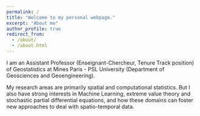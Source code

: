 ```yaml
---
permalink: /
title: "Welcome to my personal webpage."
excerpt: "About me"
author_profile: true
redirect_from: 
  - /about/
  - /about.html
---
```


I am an Assistant Professor (Enseignant-Chercheur, Tenure Track position) of Geostatistics at  Mines Paris - PSL University (Department of Geosciences and Geoengineering).

My research areas are primarily spatial and computational statistics. But I also have strong interests in Machine Learning, extreme value theory and stochastic partial differential equations, and how these domains can foster new approaches to deal with spatio-temporal data. 
